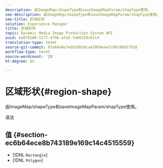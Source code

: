 ```yaml
---
description: 由ImageMap/shapeType和saveImageMapParam/shapType使用。
seo-description: 由ImageMap/shapeType和saveImageMapParam/shapType使用。
seo-title: 区域形状
solution: Experience Manager
title: 区域形状
topic: Dynamic Media Image Production System API
uuid: ea879108-5277-479b-afa5-fa06328c61cd
translation-type: tm+mt
source-git-commit: 97a84e8e7edd3d834ca42069eae7c09c00d57938
workflow-type: tm+mt
source-wordcount: '29'
ht-degree: 6%

---
```



# 区域形状{#region-shape}

由ImageMap/shapeType和saveImageMapParam/shapType使用。

语法

## 值 {#section-ec6b64ece8b743189e169c14c4515559}

* [!DNL `Rectangle`]
* [!DNL `Polygon`]

